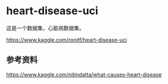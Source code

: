 # heart-disease-uci

这是一个数据集，心脏病数据集。

https://www.kaggle.com/ronitf/heart-disease-uci


## 参考资料

https://www.kaggle.com/nitindatta/what-causes-heart-disease
